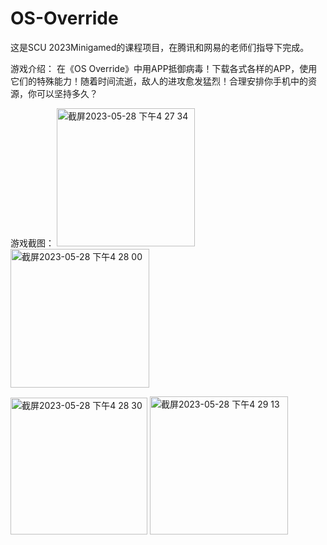 # OS-Override
这是SCU 2023Minigamed的课程项目，在腾讯和网易的老师们指导下完成。

游戏介绍：
在《OS Override》中用APP抵御病毒！下载各式各样的APP，使用它们的特殊能力！随着时间流逝，敌人的进攻愈发猛烈！合理安排你手机中的资源，你可以坚持多久？

游戏截图：
<img width="221" alt="截屏2023-05-28 下午4 27 34" src="https://github.com/rodrian320/OS-Override/assets/88619170/741f6e32-71aa-466a-b88e-e5c26d1ce045">
<img width="222" alt="截屏2023-05-28 下午4 28 00" src="https://github.com/rodrian320/OS-Override/assets/88619170/7b97b333-f655-4d05-be3f-9bb9c9d3d521">


<img width="219" alt="截屏2023-05-28 下午4 28 30" src="https://github.com/rodrian320/OS-Override/assets/88619170/52fae97e-7f92-41ed-962f-f19bfd0b9c81">
<img width="221" alt="截屏2023-05-28 下午4 29 13" src="https://github.com/rodrian320/OS-Override/assets/88619170/48a469a6-c721-495a-b372-ac64cb0c4b9e">
